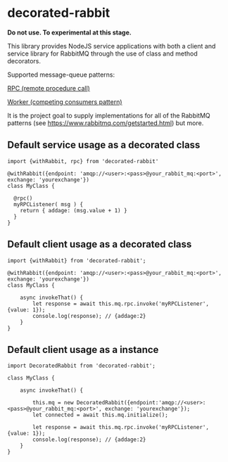 # decorated-rabbit

**Do not use. To experimental at this stage.**

This library provides NodeJS service applications with both a client and service library for RabbitMQ through the use of class and method decorators.

Supported message-queue patterns:

[RPC (remote procedure call)](https://www.enterpriseintegrationpatterns.com/patterns/messaging/EncapsulatedSynchronousIntegration.html)

[Worker (competing consumers pattern)](http://www.enterpriseintegrationpatterns.com/patterns/messaging/CompetingConsumers.html)


It is the project goal to supply implementations for all of the RabbitMQ patterns (see https://www.rabbitmq.com/getstarted.html) but more.

## Default service usage as a decorated class
```
import {withRabbit, rpc} from 'decorated-rabbit'

@withRabbit({endpoint: 'amqp://<user>:<pass>@your_rabbit_mq:<port>', exchange: 'yourexchange'})
class MyClass {

  @rpc()
  myRPCListener( msg ) {
    return { addage: (msg.value + 1) }
  }
}
```


## Default client usage as a decorated class 
```
import {withRabbit} from 'decorated-rabbit';

@withRabbit({endpoint: 'amqp://<user>:<pass>@your_rabbit_mq:<port>', exchange: 'yourexchange'})
class MyClass {

    async invokeThat() {
        let response = await this.mq.rpc.invoke('myRPCListener', {value: 1});
        console.log(response); // {addage:2}
    }
}
```

## Default client usage as a instance
```
import DecoratedRabbit from 'decorated-rabbit';

class MyClass {

    async invokeThat() {
    
        this.mq = new DecoratedRabbit({endpoint:'amqp://<user>:<pass>@your_rabbit_mq:<port>', exchange: 'yourexchange'});
        let connected = await this.mq.initialize();
    
        let response = await this.mq.rpc.invoke('myRPCListener', {value: 1});
        console.log(response); // {addage:2}
    }
}
```

